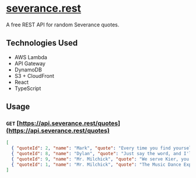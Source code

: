 # [severance.rest](https://severance.rest)

A free REST API for random Severance quotes.

## Technologies Used

- AWS Lambda
- API Gateway
- DynamoDB
- S3 + CloudFront
- React
- TypeScript

## Usage

### `GET` [https://api.severance.rest/quotes](https://api.severance.rest/quotes)

```json
[
  { "quoteId": 2, "name": "Mark", "quote": "Every time you find yourself here, it's because you chose to come back." },
  { "quoteId": 8, "name": "Dylan", "quote": "Just say the word, and I'll get you a coffee cozy literally right now." },
  { "quoteId": 9, "name": "Mr. Milchick", "quote": "We serve Kier, you CHILD!" },
  { "quoteId": 1, "name": "Mr. Milchick", "quote": "The Music Dance Experience is officially cancelled." }
]
```
